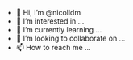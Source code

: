 - 👋 Hi, I’m @nicolldm
- 👀 I’m interested in ...
- 🌱 I’m currently learning ...
- 💞️ I’m looking to collaborate on ...
- 📫 How to reach me ...

<!---
nicolldm/nicolldm is a ✨ special ✨ repository because its `README.md` (this file) appears on your GitHub profile.
You can click the Preview link to take a look at your changes.
--->

